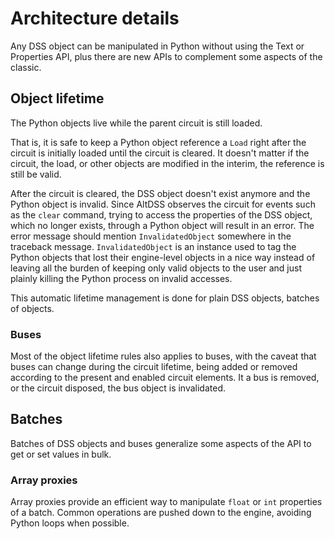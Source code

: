 # Architecture details

Any DSS object can be manipulated in Python without using the Text or Properties API, plus there are new APIs to complement some aspects of the classic.

## Object lifetime

The Python objects live while the parent circuit is still loaded.

That is, it is safe to keep a Python object reference a `Load` right after the circuit is initially loaded until the circuit is cleared. It doesn't matter if the circuit, the load, or other objects are modified in the interim, the reference is still be valid.

After the circuit is cleared, the DSS object doesn't exist anymore and the Python object is invalid. Since AltDSS observes the circuit for events such as the `clear` command, trying to access the properties of the DSS object, which no longer exists, through a Python object will result in an error. The error message should mention `InvalidatedObject` somewhere in the traceback message. `InvalidatedObject` is an instance used to tag the Python objects that lost their engine-level objects in a nice way instead of leaving all the burden of keeping only valid objects to the user and just plainly killing the Python process on invalid accesses.

This automatic lifetime management is done for plain DSS objects, batches of objects.

### Buses

Most of the object lifetime rules also applies to buses, with the caveat that buses can change during the circuit lifetime, being added or removed according to the present and enabled circuit elements. It a bus is removed, or the circuit disposed, the bus object is invalidated.

## Batches

Batches of DSS objects and buses generalize some aspects of the API to get or set values in bulk.

### Array proxies

Array proxies provide an efficient way to manipulate `float` or `int` properties of a batch. Common operations are pushed down to the engine, avoiding Python loops when possible.
